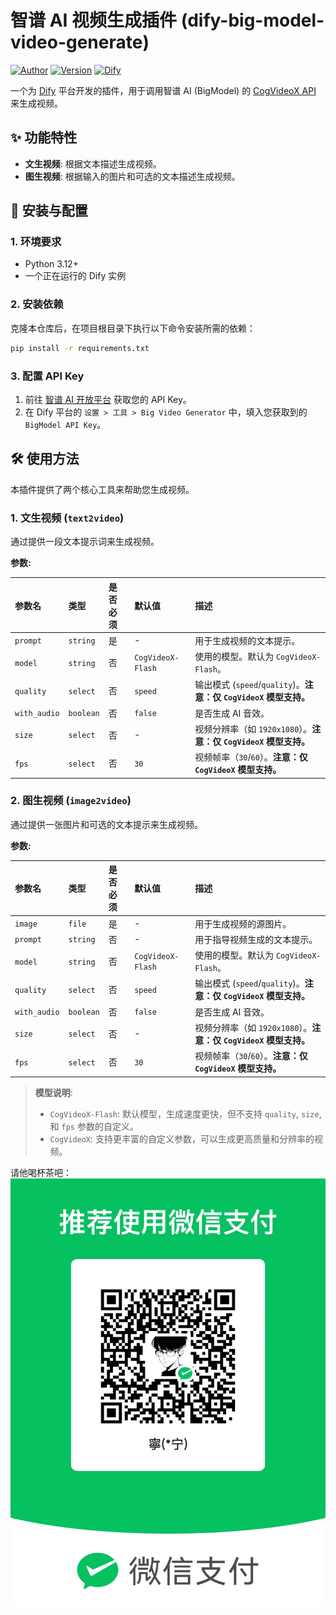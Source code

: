 # 智谱 AI 视频生成插件 (dify-big-model-video-generate)

[![Author](https://img.shields.io/badge/Author-lininn-blue.svg)](https://github.com/lininn)
[![Version](https://img.shields.io/badge/Version-0.0.1-brightgreen.svg)](https://github.com/lininn/dify-bigModel-video-generate)
[![Dify](https://img.shields.io/badge/Powered%20by-Dify-blue.svg)](https://dify.ai/)

一个为 [Dify](https://dify.ai/) 平台开发的插件，用于调用智谱 AI (BigModel) 的 [CogVideoX API](https://bigmodel.cn/dev/api#cogvideox) 来生成视频。

## ✨ 功能特性

*   **文生视频**: 根据文本描述生成视频。
*   **图生视频**: 根据输入的图片和可选的文本描述生成视频。

## 🚀 安装与配置

### 1. 环境要求

*   Python 3.12+
*   一个正在运行的 Dify 实例

### 2. 安装依赖

克隆本仓库后，在项目根目录下执行以下命令安装所需的依赖：

```bash
pip install -r requirements.txt
```

### 3. 配置 API Key

1.  前往 [智谱 AI 开放平台](https://bigmodel.cn/dev/api) 获取您的 API Key。
2.  在 Dify 平台的 `设置 > 工具 > Big Video Generator` 中，填入您获取到的 `BigModel API Key`。

## 🛠️ 使用方法

本插件提供了两个核心工具来帮助您生成视频。

### 1. 文生视频 (`text2video`)

通过提供一段文本提示词来生成视频。

**参数:**

| 参数名      | 类型      | 是否必须 | 默认值            | 描述                                                                                               |
| :---------- | :-------- | :------- | :---------------- | :------------------------------------------------------------------------------------------------- |
| `prompt`    | `string`  | 是       | -                 | 用于生成视频的文本提示。                                                                           |
| `model`     | `string`  | 否       | `CogVideoX-Flash` | 使用的模型。默认为 `CogVideoX-Flash`。                                                             |
| `quality`   | `select`  | 否       | `speed`           | 输出模式 (`speed`/`quality`)。**注意：仅 `CogVideoX` 模型支持。**                                    |
| `with_audio`| `boolean` | 否       | `false`           | 是否生成 AI 音效。                                                                                 |
| `size`      | `select`  | 否       | -                 | 视频分辨率（如 `1920x1080`）。**注意：仅 `CogVideoX` 模型支持。**                                   |
| `fps`       | `select`  | 否       | `30`              | 视频帧率（`30`/`60`）。**注意：仅 `CogVideoX` 模型支持。**                                           |

### 2. 图生视频 (`image2video`)

通过提供一张图片和可选的文本提示来生成视频。

**参数:**

| 参数名      | 类型      | 是否必须 | 默认值            | 描述                                                                                               |
| :---------- | :-------- | :------- | :---------------- | :------------------------------------------------------------------------------------------------- |
| `image`     | `file`    | 是       | -                 | 用于生成视频的源图片。                                                                             |
| `prompt`    | `string`  | 否       | -                 | 用于指导视频生成的文本提示。                                                                       |
| `model`     | `string`  | 否       | `CogVideoX-Flash` | 使用的模型。默认为 `CogVideoX-Flash`。                                                             |
| `quality`   | `select`  | 否       | `speed`           | 输出模式 (`speed`/`quality`)。**注意：仅 `CogVideoX` 模型支持。**                                    |
| `with_audio`| `boolean` | 否       | `false`           | 是否生成 AI 音效。                                                                                 |
| `size`      | `select`  | 否       | -                 | 视频分辨率（如 `1920x1080`）。**注意：仅 `CogVideoX` 模型支持。**                                   |
| `fps`       | `select`  | 否       | `30`              | 视频帧率（`30`/`60`）。**注意：仅 `CogVideoX` 模型支持。**                                           |

> **模型说明**:
> *   `CogVideoX-Flash`: 默认模型，生成速度更快，但不支持 `quality`, `size`, 和 `fps` 参数的自定义。
> *   `CogVideoX`: 支持更丰富的自定义参数，可以生成更高质量和分辨率的视频。

请他喝杯茶吧：
![alt text](image.png)